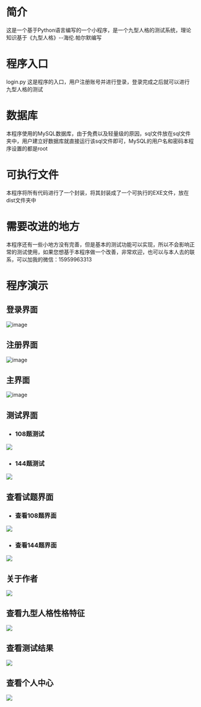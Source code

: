 # 简介
这是一个基于Python语言编写的一个小程序，是一个九型人格的测试系统，理论知识基于《九型人格》--海伦.帕尔默编写
# 程序入口
login.py 这是程序的入口，用户注册账号并进行登录，登录完成之后就可以进行九型人格的测试
# 数据库
本程序使用的MySQL数据库，由于免费以及轻量级的原因，sql文件放在sql文件夹中，用户建立好数据库就直接运行该sql文件即可，MySQL的用户名和密码本程序设置的都是root
# 可执行文件
本程序将所有代码进行了一个封装，将其封装成了一个可执行的EXE文件，放在dist文件夹中
# 需要改进的地方
本程序还有一些小地方没有完善，但是基本的测试功能可以实现，所以不会影响正常的测试使用，如果您想基于本程序做一个改善，非常欢迎，也可以与本人去的联系，可以加我的微信：15959963313
# 程序演示
## 登录界面
![image](https://raw.githubusercontent.com/crazyjums/MarkdownPic/master/ninePersonality/1.png)
## 注册界面
![image](https://raw.githubusercontent.com/crazyjums/MarkdownPic/master/ninePersonality/2.png)
## 主界面
![image](https://raw.githubusercontent.com/crazyjums/MarkdownPic/master/ninePersonality/3.png)
## 测试界面
* ### 108题测试
![](https://raw.githubusercontent.com/crazyjums/MarkdownPic/master/ninePersonality/4.png)
* ### 144题测试
![](https://raw.githubusercontent.com/crazyjums/MarkdownPic/master/ninePersonality/5.png)
## 查看试题界面
* ### 查看108题界面
![](https://raw.githubusercontent.com/crazyjums/MarkdownPic/master/ninePersonality/6.png)
* ### 查看144题界面
![](https://raw.githubusercontent.com/crazyjums/MarkdownPic/master/ninePersonality/7.png)
## 关于作者
![](https://raw.githubusercontent.com/crazyjums/MarkdownPic/master/ninePersonality/8.png)
## 查看九型人格性格特征
![](https://raw.githubusercontent.com/crazyjums/MarkdownPic/master/ninePersonality/10.png)
## 查看测试结果
![](https://raw.githubusercontent.com/crazyjums/MarkdownPic/master/ninePersonality/11.png)
## 查看个人中心
![](https://raw.githubusercontent.com/crazyjums/MarkdownPic/master/ninePersonality/12.png)
